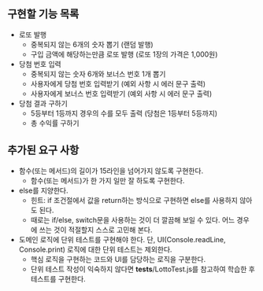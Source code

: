 ## 구현할 기능 목록
- 로또 발행
  - 중복되지 않는 6개의 숫자 뽑기 (랜덤 발행)
  - 구입 금액에 해당하는만큼 로또 발행 (로또 1장의 가격은 1,000원)
- 당첨 번호 입력
  - 중복되지 않는 숫자 6개와 보너스 번호 1개 뽑기
  - 사용자에게 당첨 번호 입력받기 (예외 사항 시 에러 문구 출력)
  - 사용자에게 보너스 번호 입력받기 (예외 사항 시 에러 문구 출력)
- 당첨 결과 구하기
  - 5등부터 1등까지 경우의 수를 모두 출력 (당첨은 1등부터 5등까지)
  - 총 수익률 구하기


## 추가된 요구 사항
- 함수(또는 메서드)의 길이가 15라인을 넘어가지 않도록 구현한다.
  - 함수(또는 메서드)가 한 가지 일만 잘 하도록 구현한다.
- else를 지양한다.
  - 힌트: if 조건절에서 값을 return하는 방식으로 구현하면 else를 사용하지 않아도 된다.
  - 때로는 if/else, switch문을 사용하는 것이 더 깔끔해 보일 수 있다. 어느 경우에 쓰는 것이 적절할지 스스로 고민해 본다.
- 도메인 로직에 단위 테스트를 구현해야 한다. 단, UI(Console.readLine, Console.print) 로직에 대한 단위 테스트는 제외한다.
  - 핵심 로직을 구현하는 코드와 UI를 담당하는 로직을 구분한다.
  - 단위 테스트 작성이 익숙하지 않다면 __tests__/LottoTest.js를 참고하여 학습한 후 테스트를 구현한다.
